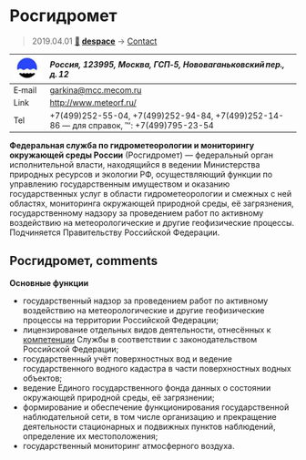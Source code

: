# Росгидромет
> 2019.04.01 **[🚀](../index/index.md) [despace](index.md)** → [Contact](contact.md)

|[![](f/contact/r/rosgidromet_logo1_thumb.jpg)](f/contact/r/rosgidromet_logo1.png)|*Россия, 123995, Москва, ГСП‑5, Нововаганьковский пер., д. 12*|
|:--|:--|
|E‑mail| <garkina@mcc.mecom.ru> |
|Link| <http://www.meteorf.ru/> |
|Tel| +7(499)252-55-04, +7(499)252-94-84, +7(499)252-14-86 — для справок, ℻: +7(499)795-23-54 |

**Федеральная служба по гидрометеорологии и мониторингу окружающей среды России** (Росгидромет) — федеральный орган исполнительной власти, находящийся в ведении Министерства природных ресурсов и экологии РФ, осуществляющий функции по управлению государственным имуществом и оказанию государственных услуг в области гидрометеорологии и смежных с ней областях, мониторинга окружающей природной среды, её загрязнения, государственному надзору за проведением работ по активному воздействию на метеорологические и другие геофизические процессы. Подчиняется Правительству Российской Федерации.


<p style="page-break-after:always"> </p>

## Росгидромет, comments

**Основные функции**

   - государственный надзор за проведением работ по активному воздействию на метеорологические и другие геофизические процессы на территории Российской Федерации;
   - лицензирование отдельных видов деятельности, отнесённых к [компетенции](competence.md) Службы в соответствии с законодательством Российской Федерации;
   - государственный учёт поверхностных вод и ведение государственного водного кадастра в части поверхностных водных объектов;
   - ведение Единого государственного фонда данных о состоянии окружающей природной среды, её загрязнении;
   - формирование и обеспечение функционирования государственной наблюдательной сети, в том числе организацию и прекращение деятельности стационарных и подвижных пунктов наблюдений, определение их местоположения;
   - государственный мониторинг атмосферного воздуха.
